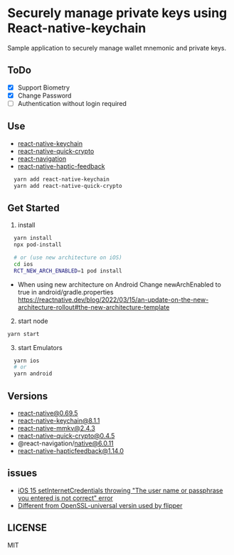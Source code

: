 # Securely manage private keys using React-native-keychain

Sample application to securely manage wallet mnemonic and private keys.

## ToDo

- [x] Support Biometry
- [x] Change Password
- [ ] Authentication without login required

## Use

- [react-native-keychain](https://github.com/oblador/react-native-keychain)
- [react-native-quick-crypto](https://github.com/margelo/react-native-quick-crypto)
- [react-navigation](https://reactnavigation.org/)
- [react-native-haptic-feedback](https://github.com/junina-de/react-native-haptic-feedback)

```zsh
  yarn add react-native-keychain
  yarn add react-native-quick-crypto
```

## Get Started

1. install

```zsh
  yarn install
  npx pod-install

  # or (use new architecture on iOS)
  cd ios
  RCT_NEW_ARCH_ENABLED=1 pod install
```

- When using new architecture on Android Change newArchEnabled to true in android/gradle.properties https://reactnative.dev/blog/2022/03/15/an-update-on-the-new-architecture-rollout#the-new-architecture-template

2. start node

```zsh
yarn start
```

3. start Emulators

```zsh
  yarn ios
  # or
  yarn android
```

## Versions

- react-native@0.69.5
- react-native-keychain@8.1.1
- react-native-mmkv@2.4.3
- react-native-quick-crypto@0.4.5
- @react-navigation/native@6.0.11
- react-native-hapticfeedback@1.14.0

## issues

- [iOS 15 setInternetCredentials throwing "The user name or passphrase you entered is not correct" error](https://github.com/oblador/react-native-keychain/issues/509)
- [Different from OpenSSL-universal versin used by flipper](https://github.com/margelo/react-native-quick-crypto/issues/77#issuecomment-1201192055)

## LICENSE

MIT
